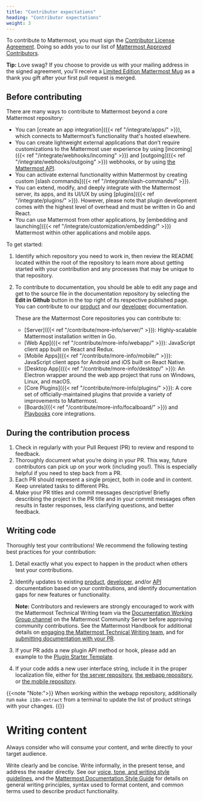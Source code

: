 ```yaml
---
title: "Contributor expectations"
heading: "Contributor expectations"
weight: 3
---
```


To contribute to Mattermost, you must sign the [Contributor License Agreement](https://mattermost.com/mattermost-contributor-agreement/). Doing so adds you to our list of [Mattermost Approved Contributors](https://docs.google.com/spreadsheets/d/1NTCeG-iL_VS9bFqtmHSfwETo5f-8MQ7oMDE5IUYJi_Y/pubhtml?gid=0&single=true). 

**Tip:** Love swag? If you choose to provide us with your mailing address in the signed agreement, you'll receive a [Limited Edition Mattermost Mug](https://forum.mattermost.com/t/limited-edition-mattermost-mugs/143) as a thank you gift after your first pull request is merged.

## Before contributing

There are many ways to contribute to Mattermost beyond a core Mattermost repository:
- You can [create an app integration]({{< ref "/integrate/apps/" >}}), which connects to Mattermost’s functionality that's hosted elsewhere.
- You can create lightweight external applications that don’t require customizations to the Mattermost user experience by using [incoming]({{< ref "/integrate/webhooks/incoming" >}}) and [outgoing]({{< ref "/integrate/webhooks/outgoing" >}}) webhooks, or by using [the Mattermost API](https://api.mattermost.com/).
- You can activate external functionality within Mattermost by creating custom [slash commands]({{< ref "/integrate/slash-commands/" >}}).
- You can extend, modify, and deeply integrate with the Mattermost server, its apps, and its UI/UX by using [plugins]({{< ref "/integrate/plugins/" >}}). However, please note that plugin development comes with the highest level of overhead and must be written in Go and React.
- You can use Mattermost from other applications, by [embedding and launching]({{< ref "/integrate/customization/embedding/" >}}) Mattermost within other applications and mobile apps.

To get started:

1. Identify which repository you need to work in, then review the README located within the root of the repository to learn more about getting started with your contribution and any processes that may be unique to that repository.
2. To contribute to documentation, you should be able to edit any page and get to the source file in the documentation repository by selecting the **Edit in Github** button in the top right of its respective published page. You can contribute to our [product](https://docs.mattermost.com/) and our [developer](https://developers.mattermost.com/) documentation. 

    These are the Mattermost Core repositories you can contribute to:
     - [Server]({{< ref "/contribute/more-info/server/" >}}): Highly-scalable Mattermost installation written in Go.
     - [Web App]({{< ref "/contribute/more-info/webapp/" >}}): JavaScript client app built on React and Redux.
     - [Mobile Apps]({{< ref "/contribute/more-info/mobile/" >}}): JavaScript client apps for Android and iOS built on React Native.
     - [Desktop App]({{< ref "/contribute/more-info/desktop/" >}}): An Electron wrapper around the web app project that runs on Windows, Linux, and macOS.
     - [Core Plugins]({{< ref "/contribute/more-info/plugins/" >}}): A core set of officially-maintained plugins that provide a variety of improvements to Mattermost.
     - [Boards]({{< ref "/contribute/more-info/focalboard/" >}}) and [Playbooks](https://github.com/mattermost/mattermost-plugin-playbooks) core integrations.

## During the contribution process

1. Check in regularly with your Pull Request (PR) to review and respond to feedback. 
2. Thoroughly document what you’re doing in your PR. This way, future contributors can pick up on your work (including you!). This is especially helpful if you need to step back from a PR.
3. Each PR should represent a single project, both in code and in content. Keep unrelated tasks to different PRs.
4. Make your PR titles and commit messages descriptive! Briefly describing the project in the PR title and in your commit messages often results in faster responses, less clarifying questions, and better feedback.

## Writing code

Thoroughly test your contributions! We recommend the following testing best practices for your contribution: 
1. Detail exactly what you expect to happen in the product when others test your contributions.
2. Identify updates to existing [product](https://docs.mattermost.com/), [developer](https://developers.mattermost.com/), and/or [API](https://api.mattermost.com/) documentation based on your contributions, and identify documentation gaps for new features or functionality. 

   **Note:** Contributors and reviewers are strongly encouraged to work with the Mattermost Technical Writing team via the [Documentation Working Group channel](https://community.mattermost.com/core/channels/dwg-documentation-working-group) on the Mattermost Community Server before approving community contributions. See the Mattermost Handbook for additional details on [engaging the Mattermost Technical Writing team](https://handbook.mattermost.com/operations/research-and-development/product/technical-writing-team-handbook/work-with-us#how-to-engage-with-us), and for [submitting documentation with your PR](https://handbook.mattermost.com/operations/research-and-development/product/technical-writing-team-handbook/writing-community-documentation#submit-documentation-with-your-pr).

3. If your PR adds a new plugin API method or hook, please add an example to the [Plugin Starter Template](https://github.com/mattermost/mattermost-plugin-starter-template).
4. If your code adds a new user interface string, include it in the proper localization file, either for [the server repository](https://github.com/mattermost/mattermost-server/blob/master/i18n/en.json), [the webapp repository](https://github.com/mattermost/mattermost-webapp/blob/master/i18n/en.json), or [the mobile repository](https://github.com/mattermost/mattermost-mobile/blob/master/assets/base/i18n/en.json). 

{{<note "Note:">}}
When working within the webapp repository, additionally run `make i18n-extract` from a terminal to update the list of product strings with your changes.
{{</note>}}

# Writing content

Always consider who will consume your content, and write directly to your target audience.

Write clearly and be concise. Write informally, in the present tense, and address the reader directly. See our [voice, tone, and writing style guidelines](https://handbook.mattermost.com/operations/operations/company-processes/publishing/publishing-guidelines/voice-tone-and-writing-style-guidelines), and the [Mattermost Documentation Style Guide](https://handbook.mattermost.com/operations/operations/company-processes/publishing/publishing-guidelines/voice-tone-and-writing-style-guidelines/documentation-style-guide) for details on general writing principles, syntax used to format content, and common terms used to describe product functionality.
